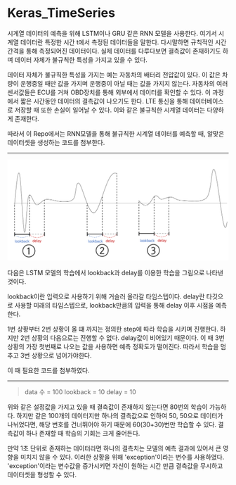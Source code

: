 # Keras_TimeSeries

시계열 데이터의 예측을 위해 LSTM이나 GRU 같은 RNN 모델을 사용한다.
여기서 시계열 데이터란 특정한 시간 t에서 측정된 데이터들을 말한다. 다시말하면 규칙적인 시간 간격을 통해 측정되어진 데이터이다.
실제 데이터를 다루다보면 결측값이 존재하기도 하며 데이터 자체가 불규칙한 특성을 가지고 있을 수 있다.

데이터 자체가 불규칙한 특성을 가지는 예는 자동차의 배터리 전압값이 있다. 이 값은 차량이 운행중일 때만 값을 가지며 운행중이 아닐 때는 값을 가지지 않는다.
자동차의 여러 센서값들은 ECU를 거쳐 OBD장치를 통해 외부에서 데이터를 확인할 수 있다. 이 과정에서 짧은 시간동안 데이터의 결측값이 나오기도 한다. LTE 통신을 통해 데이터베이스로 저장할 때 또한 손실이 일어날 수 있다. 이와 같은 불규칙한 시계열 데이터는 다양하게 존재한다.

따라서 이 Repo에서는 RNN모델을 통해 불규칙한 시계열 데이터를 예측할 때, 알맞은 데이터셋을 생성하는 코드를 첨부한다.

---

![Image](image/image1.PNG)

다음은 LSTM 모델의 학습에서 lookback과 delay를 이용한 학습을 그림으로 나타낸 것이다.

lookback이란 입력으로 사용하기 위해 거슬러 올라갈 타임스텝이다.
delay란 타깃으로 사용할 미래의 타임스텝으로, lookback만큼의 입력을 통해 delay 이후 시점을 예측한다.

1번 상황부터 2번 상황이 올 떄 까지는 정의한 step에 따라 학습을 시키며 진행한다. 하지만 2번 상황의 다음으로는 진행할 수 없다. delay값이 비어있기 때문이다. 이 때 3번 상황의 가장 첫번째로 나오는 값을 사용하면 예측 정확도가 떨어진다. 따라서 학습을 멈추고 3번 상황으로 넘어가야한다.

이 때 필요한 코드를 첨부하였다.

---


> data 수 = 100
> lookback = 10
> delay = 10

위와 같은 설정값을 가지고 있을 때 결측값이 존재하지 않는다면 80번의 학습이 가능하다. 하지만 같은 100개의 데이터지만 하나의 결측값으로 인하여 50, 50으로 데이터가 나뉘었다면, 해당 번호를 건너뛰어야 하기 때문에 60(30+30)번만 학습할 수 있다. 결측값이 하나 존재할 때 학습의 기회는 크게 줄어든다.

만약 1초 단위로 존재하는 데이터라면 하나의 결측치는 모델의 예측 결과에 있어서 큰 영향을 미치지 않을 수 있다. 이러한 상황을 위해 'exception'이라는 변수를 사용하였다.
'exception'이라는 변수값을 증가시키면 자신이 원하는 시간 만큼 결측값을 무시하고 데이터셋을 형성할 수 있다.
